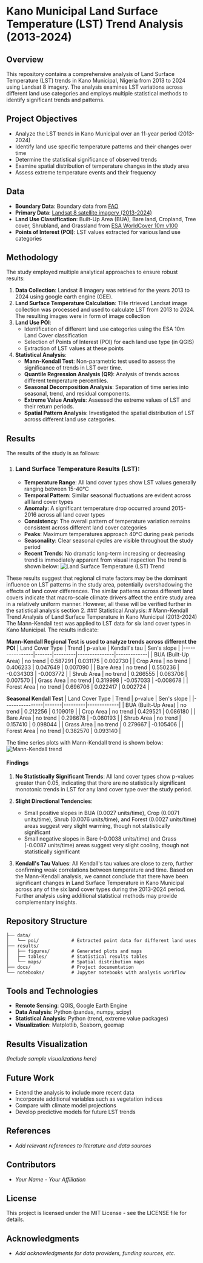 # Kano Municipal Land Surface Temperature (LST) Trend Analysis (2013-2024)

## Overview
This repository contains a comprehensive analysis of Land Surface Temperature (LST) trends in Kano Municipal, Nigeria from 2013 to 2024 using Landsat 8 imagery. The analysis examines LST variations across different land use categories and employs multiple statistical methods to identify significant trends and patterns.

## Project Objectives
- Analyze the LST trends in Kano Municipal over an 11-year period (2013-2024)
- Identify land use specific temperature patterns and their changes over time
- Determine the statistical significance of observed trends
- Examine spatial distribution of temperature changes in the study area
- Assess extreme temperature events and their frequency

## Data
- **Boundary Data**: Boundary data from [FAO](https://developers.google.com/earth-engine/datasets/catalog/FAO_GAUL_SIMPLIFIED_500m_2015_level2)
- **Primary Data**: [Landsat 8 satellite imagery (2013-2024)](https://developers.google.com/earth-engine/datasets/catalog/LANDSAT_LC08_C02_T1_TOA) 
- **Land Use Classification**: Built-Up Area (BUA), Bare land, Cropland, Tree cover, Shrubland, and Grassland from [ESA WorldCover 10m v100](https://developers.google.com/earth-engine/datasets/catalog/ESA_WorldCover_v100)
- **Points of Interest (POI)**: LST values extracted for various land use categories

## Methodology
The study employed multiple analytical approaches to ensure robust results:
1. **Data Collection**: Landsat 8 imagery was retrievd for the years 2013 to 2024 using google earth engine (GEE).
2. **Land Surface Temperature Calculation**: THe rtrieved Landsat image collection was processed and used to calculate LST from 2013 to 2024. The resulting images were in form of image collection
3. **Land Use POI**:
   - Identification of different land use categories using the ESA 10m Land Cover classification
   - Selection of Points of Interest (POI) for each land use type (in QGIS)
   - Extraction of LST values at these points
4. **Statistical Analysis**:
   - **Mann-Kendall Test**: Non-parametric test used to assess the significance of trends in LST over time.
   - **Quantile Regression Analysis (QR)**: Analysis of trends across different temperature percentiles.
   - **Seasonal Decomposition Analysis**: Separation of time series into seasonal, trend, and residual components.
   - **Extreme Value Analysis**: Assessed the extreme values of LST and their return periods.
   - **Spatial Pattern Analysis**: Investigated the spatial distribution of LST across different land use categories.
     
## Results
The results of the study is as follows:
1. ### Land Surface Temperature Results (LST):
   - **Temperature Range**: All land cover types show LST values generally ranging between 15-40°C
   - **Temporal Pattern**: Similar seasonal fluctuations are evident across all land cover types
   - **Anomaly**: A significant temperature drop occurred around 2015-2016 across all land cover types
   - **Consistency**: The overall pattern of temperature variation remains consistent across different land cover categories
   - **Peaks**: Maximum temperatures approach 40°C during peak periods
   - **Seasonality**: Clear seasonal cycles are visible throughout the study period
   - **Recent Trends**: No dramatic long-term increasing or decreasing trend is immediately apparent from visual inspection
The trend is shown below:
![Land Surface Temperature (LST) Trend](https://github.com/user-attachments/assets/034bc1fa-aa9b-4ef9-b97f-b2a8b074eac7)

These results suggest that regional climate factors may be the dominant influence on LST patterns in the study area, potentially overshadowing the effects of land cover differences. The similar patterns across different land covers indicate that macro-scale climate drivers affect the entire study area in a relatively uniform manner. However, all these will be verified further in the satistical analysis section
2. ### Statistical Analysis:
     # Mann-Kendall Trend Analysis of Land Surface Temperature in Kano Municipal (2013-2024)
   The Mann-Kendall test was applied to LST data for six land cover types in Kano Municipal. The results indicate:
   
**Mann-Kendall Regional Test is used to analyze trends across different the POI**
| Land Cover Type | Trend | p-value | Kendall's tau | Sen's slope |
|----------------|-------|---------|---------------|-------------|
| BUA (Built-Up Area) | no trend | 0.587291 | 0.031175 | 0.002730 |
| Crop Area | no trend | 0.406233 | 0.047649 | 0.007090 |
| Bare Area | no trend | 0.550236 | -0.034303 | -0.003772 |
| Shrub Area | no trend | 0.266555 | 0.063706 | 0.007570 |
| Grass Area | no trend | 0.319998 | -0.057033 | -0.008678 |
| Forest Area | no trend | 0.696706 | 0.022417 | 0.002724 |

  **Seasonal Kendall Test**
| Land Cover Type | Trend | p-value | Sen's slope |
|----------------|-------|---------|-------------|
| BUA (Built-Up Area) | no trend | 0.212256 | 0.109019 |
| Crop Area | no trend | 0.429521 | 0.086180 |
| Bare Area | no trend | 0.298678 | -0.080193 |
| Shrub Area | no trend | 0.157410 | 0.098044 |
| Grass Area | no trend | 0.279667 | -0.105406 |
| Forest Area | no trend | 0.382570 | 0.093140 |

The time series plots with Mann-Kendall trend is shown below:
![Mann-Kendall trend](https://github.com/user-attachments/assets/c54b852c-aa6f-4539-b7a7-3372a9b7a2f2)
#### Findings
1. **No Statistically Significant Trends**: All land cover types show p-values greater than 0.05, indicating that there are no statistically significant monotonic trends in LST for any land cover type over the study period.

2. **Slight Directional Tendencies**:
   - Small positive slopes in BUA (0.0027 units/time), Crop (0.0071 units/time), Shrub (0.0076 units/time), and Forest (0.0027 units/time) areas suggest very slight warming, though not statistically significant
   - Small negative slopes in Bare (-0.0038 units/time) and Grass (-0.0087 units/time) areas suggest very slight cooling, though not statistically significant

3. **Kendall's Tau Values**: All Kendall's tau values are close to zero, further confirming weak correlations between temperature and time.
Based on the Mann-Kendall analysis, we cannot conclude that there have been significant changes in Land Surface Temperature in Kano Municipal across any of the six land cover types during the 2013-2024 period. Further analysis using additional statistical methods may provide complementary insights.


## Repository Structure
```
├── data/
│   └── poi/            # Extracted point data for different land uses
├── results/
│   ├── figures/        # Generated plots and maps
│   ├── tables/         # Statistical results tables
│   └── maps/           # Spatial distribution maps
├── docs/               # Project documentation
└── notebooks/          # Jupyter notebooks with analysis workflow
```

## Tools and Technologies
- **Remote Sensing**: QGIS, Google Earth Engine
- **Data Analysis**: Python (pandas, numpy, scipy)
- **Statistical Analysis**: Python (trend, extreme value packages)
- **Visualization**: Matplotlib, Seaborn, geemap

## Results Visualization
*(Include sample visualizations here)*

## Future Work
- Extend the analysis to include more recent data
- Incorporate additional variables such as vegetation indices
- Compare with climate model projections
- Develop predictive models for future LST trends

## References
- *Add relevant references to literature and data sources*

## Contributors
- *Your Name* - *Your Affiliation*

## License
This project is licensed under the MIT License - see the LICENSE file for details.

## Acknowledgments
- *Add acknowledgments for data providers, funding sources, etc.*
